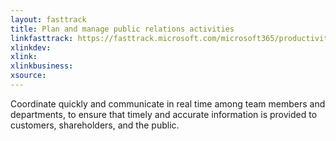 ```yaml
---
layout: fasttrack
title: Plan and manage public relations activities
linkfasttrack: https://fasttrack.microsoft.com/microsoft365/productivitylibrary/Plan-and-manage-public-relations-activities 
xlinkdev: 
xlink: 
xlinkbusiness: 
xsource: 
---
```

Coordinate quickly and communicate in real time among team members and departments, to ensure that timely and accurate information is provided to customers, shareholders, and the public.